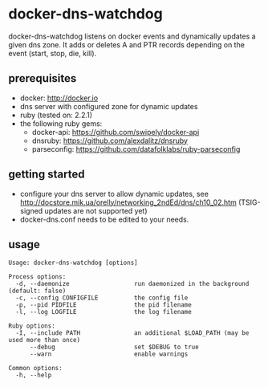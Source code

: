 # docker-dns-watchdog
docker-dns-watchdog listens on docker events and dynamically updates a given dns zone. It adds or deletes A and PTR
records depending on the event (start, stop, die, kill).

## prerequisites
* docker: http://docker.io
* dns server with configured zone for dynamic updates
* ruby (tested on: 2.2.1)
* the following ruby gems:
  * docker-api: https://github.com/swipely/docker-api
  * dnsruby: https://github.com/alexdalitz/dnsruby
  * parseconfig: https://github.com/datafolklabs/ruby-parseconfig

## getting started
* configure your dns server to allow dynamic updates, see http://docstore.mik.ua/orelly/networking_2ndEd/dns/ch10_02.htm (TSIG-signed updates are not supported yet)
* docker-dns.conf needs to be edited to your needs.

## usage
    Usage: docker-dns-watchdog [options]
    
    Process options:
      -d, --daemonize                  run daemonized in the background (default: false)
      -c, --config CONFIGFILE          the config file
      -p, --pid PIDFILE                the pid filename
      -l, --log LOGFILE                the log filename
    
    Ruby options:
      -I, --include PATH               an additional $LOAD_PATH (may be used more than once)
          --debug                      set $DEBUG to true
          --warn                       enable warnings
    
    Common options:
      -h, --help
